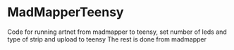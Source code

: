 # MadMapperTeensy
Code for running artnet from madmapper to teensy, set number of leds and type of strip and upload to teensy 
The rest is done from madmapper 
